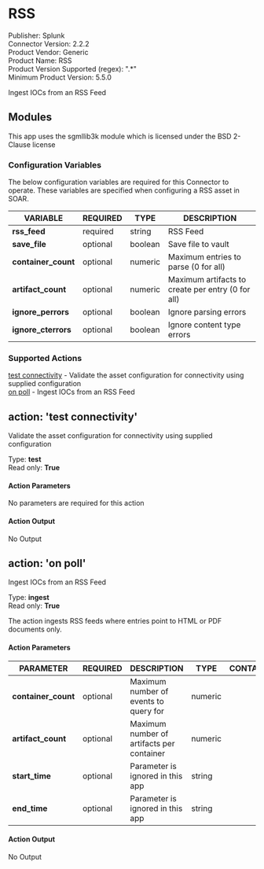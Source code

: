 [comment]: # "Auto-generated SOAR connector documentation"
# RSS

Publisher: Splunk  
Connector Version: 2.2.2  
Product Vendor: Generic  
Product Name: RSS  
Product Version Supported (regex): ".\*"  
Minimum Product Version: 5.5.0  

Ingest IOCs from an RSS Feed

[comment]: # " File: README.md"
[comment]: # "  Copyright (c) 2017-2022 Splunk Inc."
[comment]: # ""
[comment]: # "  Licensed under Apache 2.0 (https://www.apache.org/licenses/LICENSE-2.0.txt)"
[comment]: # ""
## Modules

This app uses the sgmllib3k module which is licensed under the BSD 2-Clause license


### Configuration Variables
The below configuration variables are required for this Connector to operate.  These variables are specified when configuring a RSS asset in SOAR.

VARIABLE | REQUIRED | TYPE | DESCRIPTION
-------- | -------- | ---- | -----------
**rss_feed** |  required  | string | RSS Feed
**save_file** |  optional  | boolean | Save file to vault
**container_count** |  optional  | numeric | Maximum entries to parse (0 for all)
**artifact_count** |  optional  | numeric | Maximum artifacts to create per entry (0 for all)
**ignore_perrors** |  optional  | boolean | Ignore parsing errors
**ignore_cterrors** |  optional  | boolean | Ignore content type errors

### Supported Actions  
[test connectivity](#action-test-connectivity) - Validate the asset configuration for connectivity using supplied configuration  
[on poll](#action-on-poll) - Ingest IOCs from an RSS Feed  

## action: 'test connectivity'
Validate the asset configuration for connectivity using supplied configuration

Type: **test**  
Read only: **True**

#### Action Parameters
No parameters are required for this action

#### Action Output
No Output  

## action: 'on poll'
Ingest IOCs from an RSS Feed

Type: **ingest**  
Read only: **True**

The action ingests RSS feeds where entries point to HTML or PDF documents only.

#### Action Parameters
PARAMETER | REQUIRED | DESCRIPTION | TYPE | CONTAINS
--------- | -------- | ----------- | ---- | --------
**container_count** |  optional  | Maximum number of events to query for | numeric | 
**artifact_count** |  optional  | Maximum number of artifacts per container | numeric | 
**start_time** |  optional  | Parameter is ignored in this app | string | 
**end_time** |  optional  | Parameter is ignored in this app | string | 

#### Action Output
No Output